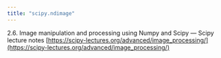 ```yaml
---
title: "scipy.ndimage"
---
```


2.6. Image manipulation and processing using Numpy and Scipy — Scipy lecture notes
[https://scipy-lectures.org/advanced/image_processing/](https://scipy-lectures.org/advanced/image_processing/)
